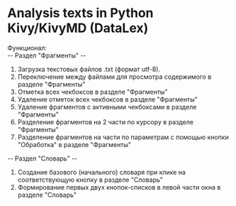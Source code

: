 # Analysis texts in Python Kivy/KivyMD (DataLex)

Функционал:<br>
-- Раздел "Фрагменты" --
1. Загрузка текстовых файлов .txt (формат utf-8).
2. Переключение между файлами для просмотра содержимого в разделе "Фрагменты"
3. Отметка всех чекбоксов в разделе "Фрагменты"
4. Удаление отметок всех чекбоксов в разделе "Фрагменты"
5. Удаление фрагментов с активными чекбоксами в разделе "Фрагменты"
6. Разделение фрагментов на 2 части по курсору в разделе "Фрагменты"
7. Разделение фрагментов на части по параметрам с помощью кнопки "Обработка" в разделе "Фрагменты"

-- Раздел "Словарь" --
1. Создание базового (начального) словаря при клике на соответствующую кнопку в разделе "Словарь"
2. Формирование первых двух кнопок-списков в левой части окна в разделе "Словарь"
